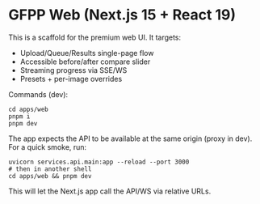 # GFPP Web (Next.js 15 + React 19)

This is a scaffold for the premium web UI. It targets:
- Upload/Queue/Results single-page flow
- Accessible before/after compare slider
- Streaming progress via SSE/WS
- Presets + per-image overrides

Commands (dev):

```
cd apps/web
pnpm i
pnpm dev
```

The app expects the API to be available at the same origin (proxy in dev). For a quick smoke, run:

```
uvicorn services.api.main:app --reload --port 3000
# then in another shell
cd apps/web && pnpm dev
```

This will let the Next.js app call the API/WS via relative URLs.
